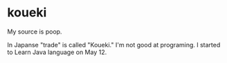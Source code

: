 # koueki
My source is poop.


In Japanse "trade" is called "Koueki."
I'm not good at programing.
I started to Learn Java language on May 12.
